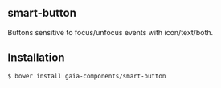 ## smart-button
Buttons sensitive to focus/unfocus events with icon/text/both.

## Installation

```bash
$ bower install gaia-components/smart-button
```
